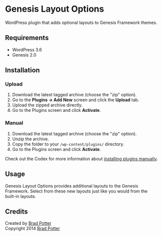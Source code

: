 # Genesis Layout Options

WordPress plugin that adds optional layouts to Genesis Framework themes.

## Requirements
 * WordPress 3.6
 * Genesis 2.0

## Installation

### Upload

1. Download the latest tagged archive (choose the "zip" option).
2. Go to the __Plugins -> Add New__ screen and click the __Upload__ tab.
3. Upload the zipped archive directly.
4. Go to the Plugins screen and click __Activate__.

### Manual

1. Download the latest tagged archive (choose the "zip" option).
2. Unzip the archive.
3. Copy the folder to your `/wp-content/plugins/` directory.
4. Go to the Plugins screen and click __Activate__.

Check out the Codex for more information about [installing plugins manually](http://codex.wordpress.org/Managing_Plugins#Manual_Plugin_Installation).

## Usage

Genesis Layout Options provides additional layouts to the Genesis Framework. Select from these new layouts just like you would from the built-in layouts.

## Credits

Created by [Brad Potter](https://twitter.com/bradleypotter)  
Copyright 2014 [Brad Potter](http://bradpotter.com/)
